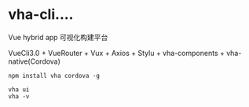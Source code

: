 # vha-cli....
Vue hybrid app 可视化构建平台

VueCli3.0 + VueRouter + Vux + Axios + Stylu + vha-components + vha-native(Cordova)


```shell
npm install vha cordova -g
```

```shell
vha ui
vha -v
```

<!-- vha create
vha resources

vha run serve
vha run build

vha cordova platform add android
vha cordova plugin add xxx
vha cordova emulate android
vha cordova run android
vha cordova build android
vha cordova build android --release -->
